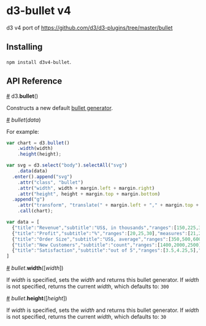 # d3-bullet v4

d3 v4 port of https://github.com/d3/d3-plugins/tree/master/bullet

## Installing

`npm install d3v4-bullet`.

## API Reference

<a name="bullet" href="#bullet">#</a> d3.<b>bullet</b>()

Constructs a new default [bullet generator](#_bullet).

<a name="_bullet" href="#_bullet">#</a> <i>bullet</i>(<i>data</i>)

For example:

```js
var chart = d3.bullet()
    .width(width)
    .height(height);

var svg = d3.select("body").selectAll("svg")
    .data(data)
  .enter().append("svg")
    .attr("class", "bullet")
    .attr("width", width + margin.left + margin.right)
    .attr("height", height + margin.top + margin.bottom)
  .append("g")
    .attr("transform", "translate(" + margin.left + "," + margin.top + ")")
    .call(chart);

var data = [
  {"title":"Revenue","subtitle":"US$, in thousands","ranges":[150,225,300],"measures":[220,270],"markers":[250]},
  {"title":"Profit","subtitle":"%","ranges":[20,25,30],"measures":[21,23],"markers":[26]},
  {"title":"Order Size","subtitle":"US$, average","ranges":[350,500,600],"measures":[100,320],"markers":[550]},
  {"title":"New Customers","subtitle":"count","ranges":[1400,2000,2500],"measures":[1000,1650],"markers":[2100]},
  {"title":"Satisfaction","subtitle":"out of 5","ranges":[3.5,4.25,5],"measures":[3.2,4.7],"markers":[4.4]}
]    
```

<a name="bullet_width" href="#bullet_width">#</a> <i>bullet</i>.<b>width</b>([<i>width</i>])

If *width* is specified, sets the *width* and returns this bullet generator. If *width* is not specified, returns the current *width*, which defaults to:  ```300```

<a name="bullet_width" href="#bullet_width">#</a> <i>bullet</i>.<b>height</b>([<i>height</i>])

If *width* is specified, sets the *width* and returns this bullet generator. If *width* is not specified, returns the current *width*, which defaults to:  ```30```

